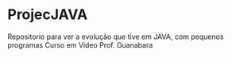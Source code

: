 # ProjecJAVA

Repositorio para ver a evolução que tive em JAVA, com pequenos programas 
Curso em Video Prof. Guanabara
